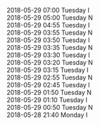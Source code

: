 2018-05-29 07:00 Tuesday  I  
2018-05-29 05:00 Tuesday  N  
2018-05-29 04:55 Tuesday  I  
2018-05-29 03:55 Tuesday  N  
2018-05-29 03:50 Tuesday  I  
2018-05-29 03:35 Tuesday  N  
2018-05-29 03:30 Tuesday  I  
2018-05-29 03:20 Tuesday  N  
2018-05-29 03:15 Tuesday  I  
2018-05-29 02:55 Tuesday  N  
2018-05-29 02:45 Tuesday  I  
2018-05-29 01:50 Tuesday  N  
2018-05-29 01:10 Tuesday  I  
2018-05-29 00:50 Tuesday  N  
2018-05-28 21:40 Monday  I  

